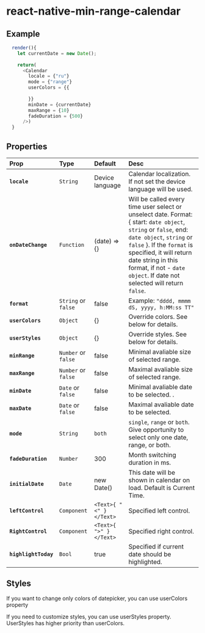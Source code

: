 # react-native-min-range-calendar

## Example
```javascript
  render(){
    let currentDate = new Date();
    
    return(
      <Calendar
        locale = {"ru"}
        mode = {"range"}
        userColors = {{
          
        }}
        minDate = {currentDate}
        maxRange = {10}
        fadeDuration = {500}
      />)
  }
```


## Properties
| Prop | Type | Default | Desc |
:------------ |:---------------| :-----| :-----|
| **`locale`** | `String` | Device language | Calendar localization. If not set the device language will be used. |
| **`onDateChange`** | `Function` | (date) => {} | Will be called every time user select or unselect date. Format: { start: `date object`, `string` or `false`, end: `date object`, `string` or `false` }. If the `format` is specified, it will return date string in this format, if not - `date object`. If date not selected will return `false`. |
| **`format`** | `String` or `false` | false | Example: `"dddd, mmmm dS, yyyy, h:MM:ss TT"` |
| **`userColors`** | `Object`| {} | Override colors. See below for details. |
| **`userStyles`** | `Object`| {} | Override styles. See below for details. |
| **`minRange`** | `Number` or `false` | false | Minimal avaliable size of selected range. |
| **`maxRange`** | `Number` or `false` | false |  Maximal avaliable size of selected range. |
| **`minDate`** | `Date` or `false` | false | Minimal avaliable date to be selected. . |
| **`maxDate`** | `Date` or `false` | false | Maximal avaliable date to be selected. |
| **`mode`** | `String` | `both` | `single`, `range` or `both`. Give opportunity to select only one date, range, or both. |
| **`fadeDuration`** | `Number` | 300 | Month switching duration in ms. |
| **`initialDate`** | `Date` | new Date() | This date will be shown in calendar on load. Default is Current Time. |
| **`leftControl`** | `Component` | `<Text>{ "<" }</Text>` | Specified left control. |
| **`RightControl`** | `Component` | `<Text>{ ">" }</Text>` | Specified right control. |
| **`highlightToday`**| `Bool` | true | Specified if current date should be highlighted. |

## Styles
If you want to change only colors of datepicker, you can use userColors property

If you need  to customize styles, you can use userStyles property. UserStyles has higher priority than userColors. 
